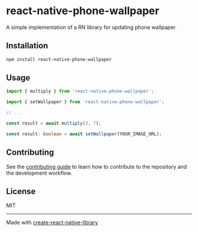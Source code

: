 # react-native-phone-wallpaper

A simple implementation of a RN library for updating phone wallpaper.

## Installation

```sh
npm install react-native-phone-wallpaper
```

## Usage

```ts
import { multiply } from 'react-native-phone-wallpaper';

import { setWallpaper } from 'react-native-phone-wallpaper';

// ...

const result = await multiply(3, 7);

const result: boolean = await setWallpaper(YOUR_IMAGE_URL);

```

## Contributing

See the [contributing guide](CONTRIBUTING.md) to learn how to contribute to the repository and the development workflow.

## License

MIT

---

Made with [create-react-native-library](https://github.com/callstack/react-native-builder-bob)
